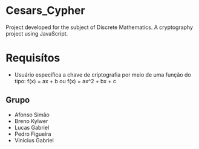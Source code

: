 # Cesars_Cypher
Project developed for the subject of Discrete Mathematics. A cryptography project using JavaScript.

# Requisítos
- Usuário específica a chave de criptografia por meio de uma função
do tipo: f(x) = ax + b ou f(x) = ax^2 + bx + c 

## Grupo
- Afonso Simão 
- Breno Kylwer
- Lucas Gabriel
- Pedro Figueira
- Vinicius Gabriel
